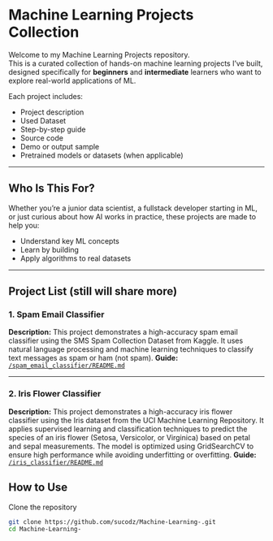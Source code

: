 # Machine Learning Projects Collection

Welcome to my Machine Learning Projects repository.  
This is a curated collection of hands-on machine learning projects I’ve built, designed specifically for **beginners** and **intermediate** learners who want to explore real-world applications of ML.

Each project includes:
- Project description
- Used Dataset
- Step-by-step guide
- Source code
- Demo or output sample
- Pretrained models or datasets (when applicable)

---

## Who Is This For?

Whether you’re a junior data scientist, a fullstack developer starting in ML, or just curious about how AI works in practice, these projects are made to help you:
- Understand key ML concepts
- Learn by building
- Apply algorithms to real datasets

---

## Project List (still will share more)

### 1. Spam Email Classifier  
**Description:** This project demonstrates a high-accuracy spam email classifier using the SMS Spam Collection Dataset from Kaggle. It uses natural language processing and machine learning techniques to classify text messages as spam or ham (not spam).
**Guide:** [`/spam_email_classifier/README.md`](./spam_email_classifier/README.md)  

---
### 2. Iris Flower Classifier
**Description:** This project demonstrates a high-accuracy iris flower classifier using the Iris dataset from the UCI Machine Learning Repository. It applies supervised learning and classification techniques to predict the species of an iris flower (Setosa, Versicolor, or Virginica) based on petal and sepal measurements. The model is optimized using GridSearchCV to ensure high performance while avoiding underfitting or overfitting.
**Guide:** [`/iris_classifier/README.md`](./iris_classifier/README.md)  


## How to Use

Clone the repository  
   ```bash
   git clone https://github.com/sucodz/Machine-Learning-.git
   cd Machine-Learning-
